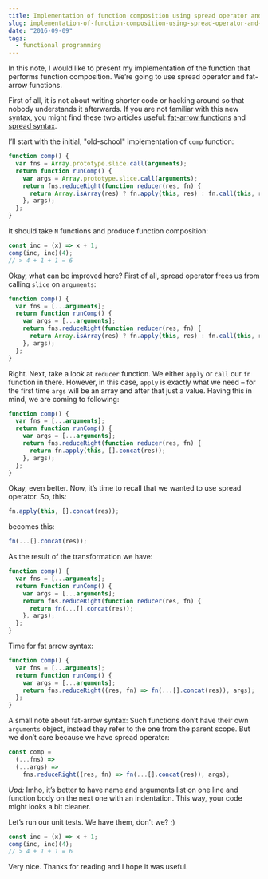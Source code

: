 ```yaml
---
title: Implementation of function composition using spread operator and fat-arrow syntax
slug: implementation-of-function-composition-using-spread-operator-and-fat-arrow-syntax
date: "2016-09-09"
tags:
  - functional programming
---
```


In this note, I would like to present my implementation of the function that performs function composition. We’re going to use spread operator and fat-arrow functions.

First of all, it is not about writing shorter code or hacking around so that nobody understands it afterwards. If you are not familiar with this new syntax, you might find these two articles useful: [fat-arrow functions](http://www-db.deis.unibo.it/courses/TW/DOCS/JS/developer.mozilla.org/en-US/docs/Web/JavaScript/Reference/Functions/Arrow_functions.html) and [spread syntax](https://developer.mozilla.org/en/docs/Web/JavaScript/Reference/Operators/Spread_operator).

I’ll start with the initial, "old-school" implementation of `comp` function:

```js
function comp() {
  var fns = Array.prototype.slice.call(arguments);
  return function runComp() {
    var args = Array.prototype.slice.call(arguments);
    return fns.reduceRight(function reducer(res, fn) {
      return Array.isArray(res) ? fn.apply(this, res) : fn.call(this, res);
    }, args);
  };
}
```

It should take `N` functions and produce function composition:

```js
const inc = (x) => x + 1;
comp(inc, inc)(4);
// > 4 + 1 + 1 = 6
```

Okay, what can be improved here? First of all, spread operator frees us from calling `slice` on `arguments`:

```js
function comp() {
  var fns = [...arguments];
  return function runComp() {
    var args = [...arguments];
    return fns.reduceRight(function reducer(res, fn) {
      return Array.isArray(res) ? fn.apply(this, res) : fn.call(this, res);
    }, args);
  };
}
```

Right. Next, take a look at `reducer` function. We either `apply` or `call` our `fn` function in there. However, in this case, `apply` is exactly what we need – for the first time `args` will be an array and after that just a value. Having this in mind, we are coming to following:

```js
function comp() {
  var fns = [...arguments];
  return function runComp() {
    var args = [...arguments];
    return fns.reduceRight(function reducer(res, fn) {
      return fn.apply(this, [].concat(res));
    }, args);
  };
}
```

Okay, even better. Now, it’s time to recall that we wanted to use spread operator. So, this:

```js
fn.apply(this, [].concat(res));
```

becomes this:

```js
fn(...[].concat(res));
```

As the result of the transformation we have:

```js
function comp() {
  var fns = [...arguments];
  return function runComp() {
    var args = [...arguments];
    return fns.reduceRight(function reducer(res, fn) {
      return fn(...[].concat(res));
    }, args);
  };
}
```

Time for fat arrow syntax:

```js
function comp() {
  var fns = [...arguments];
  return function runComp() {
    var args = [...arguments];
    return fns.reduceRight((res, fn) => fn(...[].concat(res)), args);
  };
}
```

A small note about fat-arrow syntax: Such functions don’t have their own `arguments` object, instead they refer to the one from the parent scope. But we don’t care because we have spread operator:

```js
const comp =
  (...fns) =>
  (...args) =>
    fns.reduceRight((res, fn) => fn(...[].concat(res)), args);
```

_Upd:_ Imho, it’s better to have name and arguments list on one line and function body on the next one with an indentation. This way, your code might looks a bit cleaner.

Let’s run our unit tests. We have them, don't we? ;)

```js
const inc = (x) => x + 1;
comp(inc, inc)(4);
// > 4 + 1 + 1 = 6
```

Very nice. Thanks for reading and I hope it was useful.
